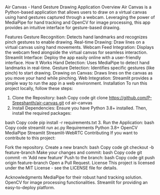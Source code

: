 Air Canvas - Hand Gesture Drawing Application
Overview
Air Canvas is a Python-based application that allows users to draw on a virtual canvas using hand gestures captured through a webcam. Leveraging the power of MediaPipe for hand tracking and OpenCV for image processing, this app provides an intuitive interface for gesture-based drawing.

Features
Gesture Recognition: Detects hand landmarks and recognizes pinch gestures to enable drawing.
Real-time Drawing: Draw lines on a virtual canvas using hand movements.
Webcam Feed Integration: Displays the webcam feed alongside the virtual canvas for seamless interaction.
Streamlit Interface: Deploy the app easily online with a user-friendly interface.
How It Works
Hand Detection: Uses MediaPipe to detect hand landmarks in real-time.
Gesture Detection: Identifies specific gestures (like pinch) to start drawing.
Drawing on Canvas: Draws lines on the canvas as you move your hand while pinching.
Web Integration: Streamlit provides a simple way to run the app in a web environment.
Installation
To run this project locally, follow these steps:

1. Clone the Repository:
bash
Copy code
git clone https://github.com/P-Sreeshanth/air-canvas.git
cd air-canvas
2. Install Dependencies:
Ensure you have Python 3.8+ installed. Then, install the required packages:

bash
Copy code
pip install -r requirements.txt
3. Run the Application:
bash
Copy code
streamlit run ac.py
Requirements
Python 3.8+
OpenCV
MediaPipe
Streamlit
Streamlit-WebRTC
Contributing
If you want to contribute to this project:

Fork the repository.
Create a new branch:
bash
Copy code
git checkout -b feature-branch
Make your changes and commit:
bash
Copy code
git commit -m 'Add new feature'
Push to the branch:
bash
Copy code
git push origin feature-branch
Open a Pull Request.
License
This project is licensed under the MIT License - see the LICENSE file for details.

Acknowledgments
MediaPipe for their robust hand tracking solution.
OpenCV for image processing functionalities.
Streamlit for providing an easy-to-deploy platform.
